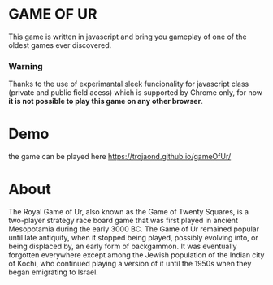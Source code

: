 # GAME OF UR
This game is written in javascript and bring you gameplay of one of the oldest games ever discovered.

### Warning

Thanks to the use of experimantal sleek funcionality for javascript class (private and public field acess) which is supported by Chrome only, for now **it is not possible to play this game on any other browser**.

# Demo
the game can be played here
https://trojaond.github.io/gameOfUr/

# About
The Royal Game of Ur, also known as the Game of Twenty Squares, is a two-player strategy race board game that was first played in ancient Mesopotamia during the early 3000 BC. The Game of Ur remained popular until late antiquity, when it stopped being played, possibly evolving into, or being displaced by, an early form of backgammon. It was eventually forgotten everywhere except among the Jewish population of the Indian city of Kochi, who continued playing a version of it until the 1950s when they began emigrating to Israel.




